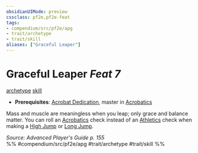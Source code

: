 ```yaml
---
obsidianUIMode: preview
cssclass: pf2e,pf2e-feat
tags:
- compendium/src/pf2e/apg
- trait/archetype
- trait/skill
aliases: ["Graceful Leaper"]
---
```

# Graceful Leaper  *Feat 7*  
[archetype](/rules/traits/archetype.md)  [skill](/rules/traits/skill.md)  

- **Prerequisites**: [Acrobat Dedication](/compendium/feats/acrobat-dedication-apg.md), master in [Acrobatics](/compendium/skills.md#Acrobatics)

Mass and muscle are meaningless when you leap; only grace and balance matter. You can roll an [Acrobatics](/compendium/skills.md#Acrobatics) check instead of an [Athletics](/compendium/skills.md#Athletics) check when making a [High Jump](/rules/actions/high-jump.md) or [Long Jump](/rules/actions/long-jump.md).

*Source: Advanced Player's Guide p. 155*  
%% #compendium/src/pf2e/apg #trait/archetype #trait/skill %%